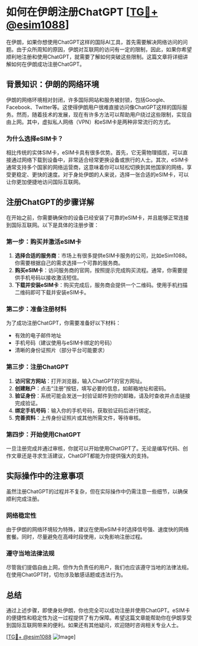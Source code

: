 # 如何在伊朗注册ChatGPT [[TG💪+ @esim1088](https://t.me/s/esim1088)]

在伊朗，如果你想使用ChatGPT这样的国际AI工具，首先需要解决网络访问的问题。由于众所周知的原因，伊朗对互联网的访问有一定的限制，因此，如果你希望顺利地注册和使用ChatGPT，就需要了解如何突破这些限制。这篇文章将详细讲解如何在伊朗成功注册ChatGPT。

## 背景知识：伊朗的网络环境

伊朗的网络环境相对封闭，许多国际网站和服务被封锁，包括Google、Facebook、Twitter等。这使得伊朗用户很难直接访问像ChatGPT这样的国际服务。然而，随着技术的发展，现在有许多方法可以帮助用户绕过这些限制，实现自由上网。其中，虚拟私人网络（VPN）和eSIM卡是两种非常流行的方式。

### 为什么选择eSIM卡？

相比传统的实体SIM卡，eSIM卡具有很多优势。首先，它无需物理插拔，可以直接通过网络下载到设备中，非常适合经常更换设备或旅行的人士。其次，eSIM卡通常支持多个国家的网络运营商，这意味着你可以轻松切换到其他国家的网络，享受更稳定、更快的速度。对于身处伊朗的人来说，选择一张合适的eSIM卡，可以让你更加便捷地访问国际互联网。

## 注册ChatGPT的步骤详解

在开始之前，你需要确保你的设备已经安装了可靠的eSIM卡，并且能够正常连接到国际互联网。以下是具体的注册步骤：

### 第一步：购买并激活eSIM卡

1. **选择合适的服务商**：市场上有很多提供eSIM卡服务的公司，比如eSim1088。你需要根据自己的需求选择一个可靠的服务商。
2. **购买eSIM卡**：访问服务商的官网，按照提示完成购买流程。通常，你需要提供手机号码以接收激活短信。
3. **下载并安装eSIM卡**：购买完成后，服务商会提供一个二维码。使用手机扫描二维码即可下载并安装eSIM卡。

### 第二步：准备注册材料

为了成功注册ChatGPT，你需要准备好以下材料：
- 有效的电子邮件地址
- 手机号码（建议使用与eSIM卡绑定的号码）
- 清晰的身份证照片（部分平台可能要求）

### 第三步：注册ChatGPT

1. **访问官方网站**：打开浏览器，输入ChatGPT的官方网址。
2. **创建账户**：点击“注册”按钮，填写必要的信息，如邮箱地址和密码。
3. **验证身份**：系统可能会发送一封验证邮件到你的邮箱，请及时查收并点击链接完成验证。
4. **绑定手机号码**：输入你的手机号码，获取验证码后进行绑定。
5. **完善资料**：上传身份证照片或其他所需文件，等待审核。

### 第四步：开始使用ChatGPT

一旦注册完成并通过审核，你就可以开始使用ChatGPT了。无论是编写代码、创作文章还是寻求生活建议，ChatGPT都能为你提供强大的支持。

## 实际操作中的注意事项

虽然注册ChatGPT的过程并不复杂，但在实际操作中仍需注意一些细节，以确保顺利完成注册。

### 网络稳定性

由于伊朗的网络环境较为特殊，建议在使用eSIM卡时选择信号强、速度快的网络套餐。同时，尽量避免在高峰时段使用，以免影响注册过程。

### 遵守当地法律法规

尽管我们提倡自由上网，但作为负责任的用户，我们也应该遵守当地的法律法规。在使用ChatGPT时，切勿涉及敏感话题或违法行为。

## 总结

通过上述步骤，即使身处伊朗，你也完全可以成功注册并使用ChatGPT。eSIM卡的便捷性和稳定性为这一过程提供了有力保障。希望这篇文章能帮助你在伊朗享受到国际互联网带来的便利。如果还有其他疑问，欢迎随时咨询相关专业人士。

[[TG💪+ @esim1088](https://t.me/s/esim1088) ![Image](https://i.postimg.cc/4NQfJmqS/Snipaste-2025-05-13-00-14-12.png)]
